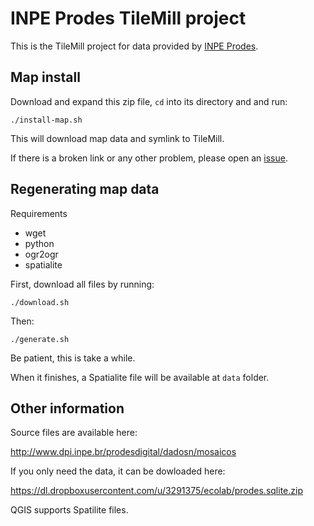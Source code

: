 # INPE Prodes TileMill project

This is the TileMill project for data provided by [INPE Prodes](http://www.obt.inpe.br/prodes/index.php).

## Map install

Download and expand this zip file, `cd` into its directory and and run:

	./install-map.sh

This will download map data and symlink to TileMill.  

If there is a broken link or any other problem, please open an [issue](https://github.com/oeco/inpe-prodes/issues).

## Regenerating map data

Requirements

* wget
* python
* ogr2ogr
* spatialite

First, download all files by running:

    ./download.sh

Then:

    ./generate.sh

Be patient, this is take a while. 

When it finishes, a Spatialite file will be available at `data` folder.

## Other information

Source files are available here:

http://www.dpi.inpe.br/prodesdigital/dadosn/mosaicos

If you only need the data, it can be dowloaded here:

https://dl.dropboxusercontent.com/u/3291375/ecolab/prodes.sqlite.zip

QGIS supports Spatilite files.
